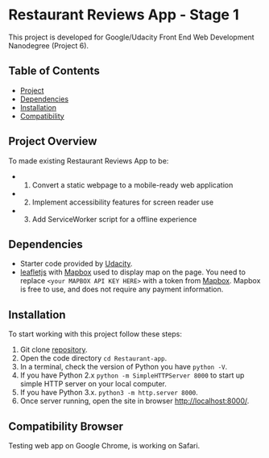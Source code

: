 # Restaurant Reviews App - Stage 1
This project is developed for Google/Udacity Front End Web Development Nanodegree (Project 6).

## Table of Contents

* [Project](#project)
* [Dependencies](#dependencies)
* [Installation](#installation)
* [Compatibility](#compatibility)


## Project Overview

To made existing Restaurant Reviews App to be:

- 1. Convert a static webpage to a mobile-ready web application
- 2. Implement accessibility features for screen reader use
- 3. Add ServiceWorker script for a offline experience


## Dependencies

- Starter code provided by [Udacity](https://github.com/udacity/mws-restaurant-stage-1).
-  [leafletjs](https://leafletjs.com/) with [Mapbox](https://www.mapbox.com/) used to display map on the page. You need to replace `<your MAPBOX API KEY HERE>` with a token from [Mapbox](https://www.mapbox.com/). Mapbox is free to use, and does not require any payment information.


## Installation

To start working with this project follow these steps:

1. Git clone [repository](https://github.com/illyShelly/Udacity-Restaurant-One).
2. Open the code directory `cd Restaurant-app`.
3. In a terminal, check the version of Python you have `python -V`.
4. If you have Python 2.x `python -m SimpleHTTPServer 8000` to start up simple HTTP server on your local computer.
5. If you have Python 3.x. `python3 -m http.server 8000`.
6. Once server running, open the site in browser [http://localhost:8000/](http://localhost:8000/).

## Compatibility Browser

Testing web app on Google Chrome, is working on Safari.
